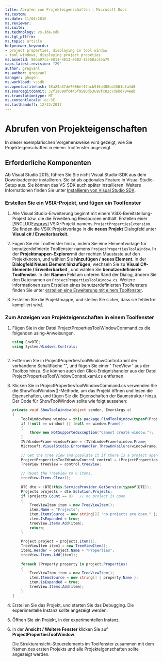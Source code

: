 ```yaml
---
title: Abrufen von Projekteigenschaften | Microsoft Docs
ms.custom: 
ms.date: 11/04/2016
ms.reviewer: 
ms.suite: 
ms.technology: vs-ide-sdk
ms.tgt_pltfrm: 
ms.topic: article
helpviewer_keywords:
- project properties, displaying in tool window
- tool windows, displaying project propeties
ms.assetid: 96ba07ca-0811-4013-8602-12550ac4ba79
caps.latest.revision: "29"
author: gregvanl
ms.author: gregvanl
manager: ghogen
ms.workload: vssdk
ms.openlocfilehash: 58a24a37de7986ef47acb916d488bd4661c5a4d8
ms.sourcegitcommit: 32f1a690fc445f9586d53698fc82c7debd784eeb
ms.translationtype: MT
ms.contentlocale: de-DE
ms.lasthandoff: 12/22/2017
---
```

# <a name="getting-project-properties"></a>Abrufen von Projekteigenschaften
In dieser exemplarischen Vorgehensweise wird gezeigt, wie Sie Projekteigenschaften in einem Toolfenster angezeigt.  
  
## <a name="prerequisites"></a>Erforderliche Komponenten  
 Ab Visual Studio 2015, führen Sie Sie nicht Visual Studio-SDK aus dem Downloadcenter installieren. Sie ist als optionales Feature in Visual Studio-Setup aus. Sie können das VS-SDK auch später installieren. Weitere Informationen finden Sie unter [Installieren von Visual Studio SDK](../extensibility/installing-the-visual-studio-sdk.md).  
  
### <a name="to-create-a-vsix-project-and-add-a-tool-window"></a>Erstellen Sie ein VSIX-Projekt, und fügen ein Toolfenster  
  
1.  Alle Visual Studio-Erweiterung beginnt mit einem VSIX-Bereitstellung-Projekt bzw. die die Erweiterung Ressourcen enthält. Erstellen einer [!INCLUDE[vsprvs](../code-quality/includes/vsprvs_md.md)] VSIX-Projekt namens `ProjectPropertiesExtension`. Sie finden die VSIX-Projektvorlage in die **neues Projekt** Dialogfeld unter **Visual c# / Erweiterbarkeit**.  
  
2.  Fügen Sie ein Toolfenster hinzu, indem Sie eine Elementvorlage für benutzerdefinierte Toolfenster namens `ProjectPropertiesToolWindow`. In der **Projektmappen-Explorer**mit der rechten Maustaste auf den Projektknoten, und wählen Sie **hinzufügen / neues Element**. In der **Dialogfeld Neues Element hinzufügen**, wechseln Sie zu **Visual C#-Elemente / Erweiterbarkeit** , und wählen Sie **benutzerdefinierte Toolfenster**. In der **Namen** Feld am unteren Rand der Dialog, ändern Sie den Dateinamen an `ProjectPropertiesToolWindow.cs`. Weitere Informationen zum Erstellen eines benutzerdefinierten Toolfensters finden Sie unter [erstellen eine Erweiterung mit einem Toolfenster](../extensibility/creating-an-extension-with-a-tool-window.md).  
  
3.  Erstellen Sie die Projektmappe, und stellen Sie sicher, dass sie fehlerfrei kompiliert wird.  
  
### <a name="to-display-project-properties-in-a-tool-window"></a>Zum Anzeigen von Projekteigenschaften in einem Toolfenster  
  
1.  Fügen Sie in der Datei ProjectPropertiesToolWindowCommand.cs die folgenden using-Anweisungen.  
  
    ```csharp  
    using EnvDTE;  
    using System.Windows.Controls;  
  
    ```  
  
2.  Entfernen Sie in ProjectPropertiesToolWindowControl.xaml der vorhandene Schaltfläche "", und fügen Sie einer ' TreeView ' aus der Toolbox hinzu. Sie können auch den Click-Ereignishandler aus der Datei ProjectPropertiesToolWindowControl.xaml.cs entfernen.  
  
3.  Klicken Sie in ProjectPropertiesToolWindowCommand.cs verwenden Sie die ShowToolWindow()-Methode, um das Projekt öffnen und lesen die Eigenschaften, und fügen Sie die Eigenschaften der Baumstruktur hinzu. Der Code für ShowToolWindow sollte wie folgt aussehen:  
  
    ```csharp  
    private void ShowToolWindow(object sender, EventArgs e)  
    {  
        ToolWindowPane window = this.package.FindToolWindow(typeof(ProjectPropertiesToolWindow), 0, true);  
        if ((null == window) || (null == window.Frame))  
        {  
            throw new NotSupportedException("Cannot create window.");  
        }  
        IVsWindowFrame windowFrame = (IVsWindowFrame)window.Frame;  
        Microsoft.VisualStudio.ErrorHandler.ThrowOnFailure(windowFrame.Show());  
  
        // Get the tree view and populate it if there is a project open.  
        ProjectPropertiesToolWindowControl control = (ProjectPropertiesToolWindowControl)window.Content;  
        TreeView treeView = control.treeView;  
  
        // Reset the TreeView to 0 items.  
        treeView.Items.Clear();  
  
        DTE dte = (DTE)this.ServiceProvider.GetService(typeof(DTE));  
        Projects projects = dte.Solution.Projects;  
        if (projects.Count == 0)   // no project is open  
        {  
            TreeViewItem item = new TreeViewItem();  
            item.Name = "Projects";  
            item.ItemsSource = new string[]{ "no projects are open." };  
            item.IsExpanded = true;  
            treeView.Items.Add(item);  
            return;  
        }  
  
        Project project = projects.Item(1);  
        TreeViewItem item1 = new TreeViewItem();  
        item1.Header = project.Name + "Properties";  
        treeView.Items.Add(item1);  
  
        foreach (Property property in project.Properties)  
        {  
            TreeViewItem item = new TreeViewItem();  
            item.ItemsSource = new string[] { property.Name };  
            item.IsExpanded = true;  
            treeView.Items.Add(item);  
        }  
    }  
    ```  
  
4.  Erstellen Sie das Projekt, und starten Sie das Debugging. Die experimentelle Instanz sollte angezeigt werden.  
  
5.  Öffnen Sie ein Projekt, in der experimentellen Instanz.  
  
6.  In der **Ansicht / Weitere Fenster** klicken Sie auf **ProjectPropertiesToolWindow**.  
  
     Die Strukturansicht-Steuerelements im Toolfenster zusammen mit dem Namen des ersten Projekts und alle Projekteigenschaften sollte angezeigt werden.